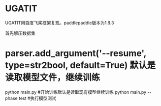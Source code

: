 # UGATIT
UGATIT用百度飞桨框架复现。paddlepaddle版本为1.8.3


首先解压数据集
#  parser.add_argument('--resume', type=str2bool, default=True) 默认是读取模型文件，继续训练
python main.py   #开始训练默认是读取现有模型继续训练 
python main.py --phase test   #执行模型测试
